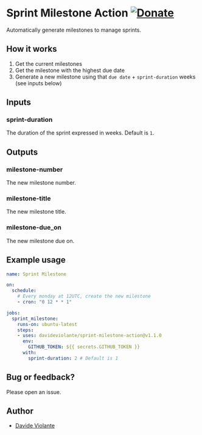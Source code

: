 # Sprint Milestone Action [![Donate](https://img.shields.io/badge/paypal-donate-179BD7.svg)](https://www.paypal.me/dviolante)
Automatically generate milestones to manage sprints.

## How it works
1. Get the current milestones
2. Get the milestone with the highest due date
3. Generate a new milestone using that `due date` + `sprint-duration` weeks (see inputs below)

## Inputs

### sprint-duration

The duration of the sprint expressed in weeks. Default is `1`.

## Outputs

### milestone-number

The new milestone number.

### milestone-title

The new milestone title.

### milestone-due_on

The new milestone due on.

## Example usage

```yaml
name: Sprint Milestone

on:
  schedule:
    # Every monday at 12UTC, create the new milestone
    - cron: "0 12 * * 1"

jobs:
  sprint_milestone:
    runs-on: ubuntu-latest
    steps:
    - uses: davideviolante/sprint-milestone-action@v1.1.0
      env:
        GITHUB_TOKEN: ${{ secrets.GITHUB_TOKEN }}
      with:
        sprint-duration: 2 # Default is 1
```

## Bug or feedback?
Please open an issue.

## Author
- [Davide Violante](https://github.com/DavideViolante)